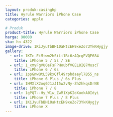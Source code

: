 ```yaml
---
layout: produk-casinghp
title: Hyrule Warriors iPhone Case
categories: apple

# Produk
product-title: Hyrule Warriors iPhone Case
harga: 90000
sku: hn-4322
image-drive: 1KiJyuTbBH10aHtcEH9xeZo73YkKHygjy
gallery:
  - url: 1KTc-EiMtwm2hSiLi1Bi6zAQcgEVQE684
    title: iPhone 5 / 5s / SE
  - url: 1_xmyFgVU0eFsFPHoubfVGEL8IQ7MuscT
    title: iPhone 6 / 6s
  - url: 1ppGnwQtL59kxQfl49rphdaeyl7B55_ns
    title: iPhone 6 Plus / 6s Plus
  - url: 1HMXlX2oq0J1zJI5w2vNy-Zh2hkqsDrN8
    title: iPhone 7 / 8
  - url: 1gPQT--Hy_W1w_ZwM1XpKIoXuokA0Idyi
    title: iPhone 7 Plus / 8 Plus
  - url: 1KiJyuTbBH10aHtcEH9xeZo73YkKHygjy
    title: iPhone X
---
```


